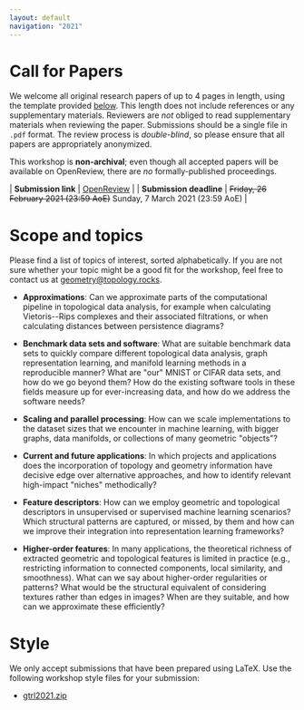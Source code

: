 ```yaml
---
layout: default
navigation: "2021"
---
```


# Call for Papers

We welcome all original research papers of up to 4 pages in length,
using the template provided [below](#style). This length does not include
references or any supplementary materials. Reviewers are *not* obliged
to read supplementary materials when reviewing the paper.  Submissions
should be a single file in `.pdf` format. The review process is
*double-blind*, so please ensure that all papers are appropriately
anonymized.

This workshop is **non-archival**; even though all accepted papers will be
available on OpenReview, there are *no* formally-published proceedings.

| **Submission link** | [OpenReview](https://openreview.net/group?id=ICLR.cc/2021/Workshop/GTRL) |
| **Submission deadline** | ~~Friday, 26 February 2021 (23:59 AoE)~~ Sunday, 7 March 2021 (23:59 AoE) |


# Scope and topics

Please find a list of topics of interest, sorted alphabetically. If
you are not sure whether your topic might be a good fit for the
workshop, feel free to contact us at [geometry@topology.rocks](mailto:geometry@topology.rocks).

- **Approximations**: Can we approximate parts of the computational
  pipeline in topological data analysis, for example when calculating
  Vietoris--Rips complexes and their associated filtrations, or when
  calculating distances between persistence diagrams?

- **Benchmark data sets and software**: What are suitable benchmark data
  sets to quickly compare different topological data analysis, graph
  representation learning, and manifold learning methods in
  a reproducible manner? What are "our" MNIST or CIFAR data sets, and
  how do we go beyond them? How do the existing software tools in these
  fields measure up for ever-increasing data, and how do we address the
  software needs?

- **Scaling and parallel processing**: How can we scale implementations
  to the dataset sizes that we encounter in machine learning, with
  bigger graphs, data manifolds, or collections of many geometric
  "objects"?

- **Current and future applications**: In which projects and
  applications does the incorporation of topology and geometry
  information have decisive edge over alternative approaches, and how to
  identify relevant high-impact "niches" methodically?

- **Feature descriptors**: How can we employ geometric and topological
  descriptors in unsupervised or supervised machine learning scenarios?
  Which structural patterns are captured, or missed, by them and how can
  we improve their integration into representation learning frameworks?

- **Higher-order features**: In many applications, the theoretical
  richness of extracted geometric and topological features is limited in
  practice (e.g., restricting information to connected components, local
  similarity, and smoothness). What can we say about higher-order
  regularities or patterns? What would be the structural equivalent of
  considering textures rather than edges in images? When are they
  suitable, and how can we approximate these efficiently?

# Style

We only accept submissions that have been prepared using LaTeX. Use the
following workshop style files for your submission:

- [gtrl2021.zip](/assets/gtrl2021.zip)
